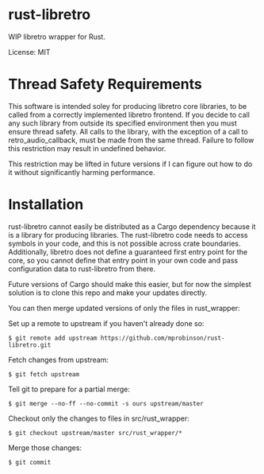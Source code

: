rust-libretro
=============

WIP libretro wrapper for Rust.

License: MIT

Thread Safety Requirements
==========================
This software is intended soley for producing libretro core libraries, to be
called from a correctly implemented libretro frontend. If you decide to call
any such library from outside its specified environment then you must ensure
thread safety. All calls to the library, with the exception of a call to
retro_audio_callback, must be made from the same thread. Failure to follow this
restriction may result in undefined behavior.

This restriction may be lifted in future versions if I can figure out how to
do it without significantly harming performance.

Installation
============

rust-libretro cannot easily be distributed as a Cargo dependency because it is
a library for producing libraries. The rust-libretro code needs to access symbols
in your code, and this is not possible across crate boundaries. Additionally,
libretro does not define a guaranteed first entry point for the core, so you
cannot define that entry point in your own code and pass configuration data to
rust-libretro from there.

Future versions of Cargo should make this easier, but for now the simplest
solution is to clone this repo and make your updates directly. 

You can then merge updated versions of only the files in rust_wrapper:

Set up a remote to upstream if you haven't already done so:

`$ git remote add upstream https://github.com/mprobinson/rust-libretro.git`

Fetch changes from upstream:

`$ git fetch upstream`

Tell git to prepare for a partial merge:

`$ git merge --no-ff --no-commit -s ours upstream/master`

Checkout only the changes to files in src/rust_wrapper:

`$ git checkout upstream/master src/rust_wrapper/*`

Merge those changes:

`$ git commit`
